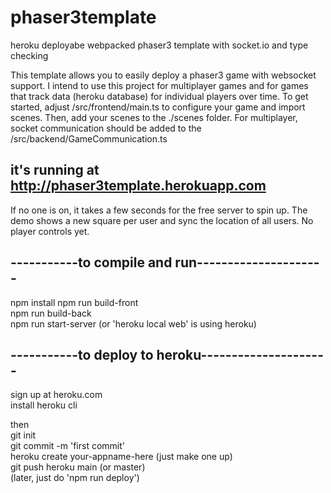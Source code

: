 # phaser3template
heroku deployabe webpacked phaser3 template with socket.io and type checking

This template allows you to easily deploy a phaser3 game with websocket support.
I intend to use this project for multiplayer games and for games that track data (heroku database) for individual players over time. To get started, adjust /src/frontend/main.ts to configure your game and import scenes. Then, add your scenes to the ./scenes folder. For multiplayer, socket communication should be added to the /src/backend/GameCommunication.ts




## it's running at http://phaser3template.herokuapp.com
If no one is on, it takes a few seconds for the free server to spin up. The demo shows a new square per user and sync the location of all users. No player controls yet. 
##  -----------to compile and run---------------------
npm install
npm run build-front<br />
npm run build-back<br />
npm run start-server (or 'heroku local web' is using heroku)<br />

## -----------to deploy to heroku---------------------
sign up at heroku.com<br />
install heroku cli<br />

then <br />
git init<br />
git commit -m 'first commit'<br />
heroku create your-appname-here (just make one up)<br />
git push heroku main (or master)<br />
(later, just do 'npm run deploy')<br />
